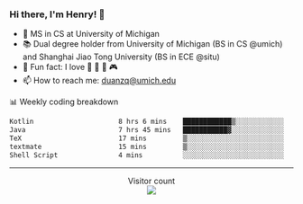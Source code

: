 ### Hi there, I'm Henry! 👋

- 🔭 MS in CS at University of Michigan
- 📚 Dual degree holder from University of Michigan (BS in CS @umich) and Shanghai Jiao Tong University (BS in ECE @situ)
- 🍁 Fun fact: I love 📸 🏓 🍜 🎮
- 📫 How to reach me: [duanzq@umich.edu](mailto:duanzq@umich.edu)

📊 Weekly coding breakdown
<!--START_SECTION:waka-->

```txt
Kotlin                     8 hrs 6 mins    ████████████▒░░░░░░░░░░░░   48.93 %
Java                       7 hrs 45 mins   ███████████▓░░░░░░░░░░░░░   46.74 %
TeX                        17 mins         ▒░░░░░░░░░░░░░░░░░░░░░░░░   01.78 %
textmate                   15 mins         ▒░░░░░░░░░░░░░░░░░░░░░░░░   01.53 %
Shell Script               4 mins          ░░░░░░░░░░░░░░░░░░░░░░░░░   00.50 %
```

<!--END_SECTION:waka-->

***
<p align="center"> 
  Visitor count<br>
  <img src="https://profile-counter.glitch.me/zlzq-duanzq/count.svg" />
</p>

<!-- ![Henry Duan's GitHub stats](https://github-readme-stats.vercel.app/api?username=zlzq-duanzq&show_icons=true)

![trophy](https://github-profile-trophy.vercel.app/?username=zlzq-duanzq&column=7)

[![Top Langs](https://github-readme-stats.vercel.app/api/top-langs/?username=zlzq-duanzq&layout=compact)](https://github.com/zlzq-duanzq/github-readme-stats) -->

